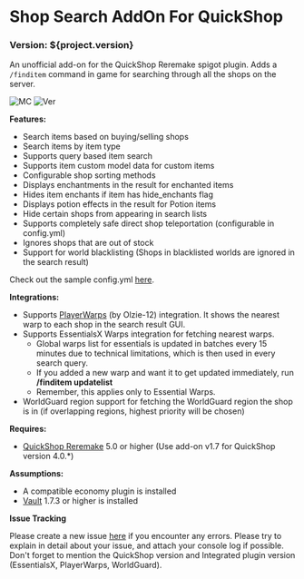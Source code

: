 # Shop Search AddOn For QuickShop
### Version: ${project.version}

An unofficial add-on for the QuickShop Reremake spigot plugin.
Adds a `/finditem` command in game for searching through all the shops on the server.

![MC](https://img.shields.io/badge/Minecraft-Java%20Edition:%201.16.5%20--%201.18.1-brightgreen)
![Ver](https://img.shields.io/spiget/version/95104?label=Current%20Spigot%20Version)

**Features:**
- Search items based on buying/selling shops
- Search items by item type
- Supports query based item search
- Supports item custom model data for custom items
- Configurable shop sorting methods
- Displays enchantments in the result for enchanted items
- Hides item enchants if item has hide_enchants flag
- Displays potion effects in the result for Potion items
- Hide certain shops from appearing in search lists
- Supports completely safe direct shop teleportation (configurable in config.yml)
- Ignores shops that are out of stock
- Support for world blacklisting (Shops in blacklisted worlds are ignored in the search result)

Check out the sample config.yml [here](https://gitlab.com/ronsane/QSFindItemAddOn/-/wikis/Sample-config.yml).

**Integrations:**
- Supports [PlayerWarps](https://www.spigotmc.org/resources/66692/) (by Olzie-12) integration. It shows the nearest warp to each shop in the search result GUI.
- Supports EssentialsX Warps integration for fetching nearest warps.
    - Global warps list for essentials is updated in batches every 15 minutes due to technical limitations, which is then used in every search query.
    - If you added a new warp and want it to get updated immediately, run **/finditem updatelist**
    - Remember, this applies only to Essential Warps.
- WorldGuard region support for fetching the WorldGuard region the shop is in (if overlapping regions, highest priority will be chosen)

**Requires:**
- [QuickShop Reremake](https://www.spigotmc.org/resources/62575/) 5.0 or higher (Use add-on v1.7 for QuickShop version 4.0.*)

**Assumptions:**
- A compatible economy plugin is installed
- [Vault](https://www.spigotmc.org/resources/34315/) 1.7.3 or higher is installed

**Issue Tracking**

Please create a new issue [here](https://gitlab.com/ronsane/QSFindItemAddOn/-/issues) if you encounter any errors. Please try to explain in detail about your issue, and attach your console log if possible. Don't forget to mention the QuickShop version and Integrated plugin version (EssentialsX, PlayerWarps, WorldGuard).
